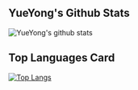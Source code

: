 ## YueYong's Github Stats
![YueYong's github stats](https://github-readme-stats.vercel.app/api?username=YueYongDev&theme=default&show_icons=true)

## Top Languages Card
[![Top Langs](https://github-readme-stats.vercel.app/api/top-langs/?username=YueYongDEV)](https://github.com/anuraghazra/github-readme-stats)
